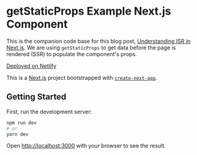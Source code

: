 # getStaticProps Example Next.js Component
This is the companion code base for this blog post, [Understanding ISR in Next.js](https://www.espressocode.tech/blog/isg-nextjs). We are using `getStaticProps` to get data before the page is rendered (SSR) to populate the component's props.

[Deployed on Netlify](https://eclectic-zabaione-3ea2da.netlify.app/)


This is a [Next.js](https://nextjs.org/) project bootstrapped with [`create-next-app`](https://github.com/vercel/next.js/tree/canary/packages/create-next-app).

## Getting Started

First, run the development server:

```bash
npm run dev
# or
yarn dev
```

Open [http://localhost:3000](http://localhost:3000) with your browser to see the result.
